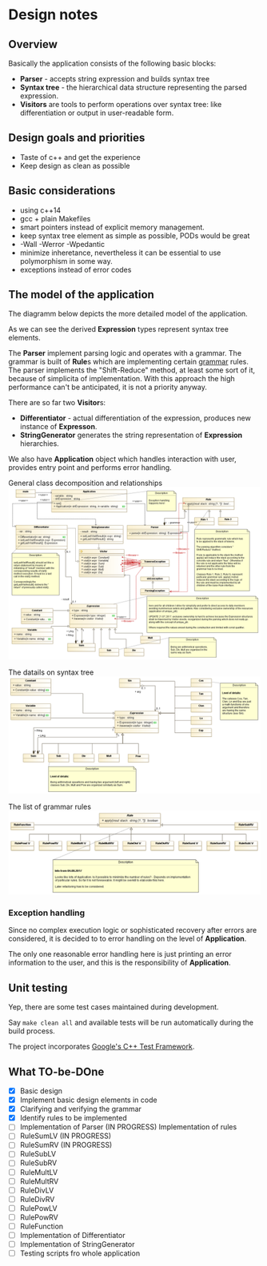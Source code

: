 # Design notes

## Overview
Basically the application consists of the following basic blocks:

* **Parser** - accepts string expression and builds syntax tree
* **Syntax tree** - the hierarchical data structure representing the parsed expression. 
* **Visitors** are tools to perform operations over syntax tree: like differentiation or output in user-readable form.

## Design goals and priorities
- Taste of c++ and get the experience
- Keep design as clean as possible

## Basic considerations

* using c++14
* gcc + plain Makefiles
* smart pointers instead of explicit memory management.
* keep syntax tree element as simple as possible, PODs would be great
* -Wall -Werror -Wpedantic
* minimize inheretance, nevertheless it can be essential to use polymorphism in some way.
* exceptions instead of error codes

## The model of the application
The diagramm below depicts the more detailed model of the application.

As we can see the derived **Expression** types represent syntax tree elements.

The **Parser** implement parsing logic and operates with a grammar. The grammar is built of 
**Rule**s which are implementing certain [grammar](grammar.md) rules. The parser implements the 
"Shift-Reduce" method, at least some sort of it, because of simplicita of implementation. 
With this approach the high performance can't be anticipated, it is not a priority anyway.  

There are so far two **Visitor**s:
* **Differentiator** - actual differentiation of the expression, produces new instance of **Expresson**.
* **StringGenerator** generates the string representation of **Expression** hierarchies.

We also have **Application** object which handles interaction with user, provides entry point and performs error handling.

General class decomposition and relationships
![Class diagram](img/general_structure.png)

The datails on syntax tree
![Class diagram](img/syntax_tree.png)

The list of grammar rules
![Class diagram](img/rules.png)

### Exception handling

Since no complex execution logic or sophisticated recovery after errors are considered, 
it is decided to to error handling on the level of **Application**.

The only one reasonable error handling here is just printing an error information to the user,
and this is the responsibility of **Application**.

## Unit testing
Yep, there are some test cases maintained during development.

Say ``` make clean all ``` and available tests will be run automatically during the build process.

The project incorporates [Google's C++ Test Framework](https://github.com/google/googletest "Google Test").

## What TO-be-DOne
- [x] Basic design
- [x] Implement basic design elements in code
- [x] Clarifying and verifying the grammar 
- [x] Identify rules to be implemented
- [ ] Implementation of Parser (IN PROGRESS)
      Implementation of rules
- [ ] RuleSumLV (IN PROGRESS)
- [ ] RuleSumRV (IN PROGRESS)
- [ ] RuleSubLV 
- [ ] RuleSubRV 
- [ ] RuleMultLV
- [ ] RuleMultRV
- [ ] RuleDivLV
- [ ] RuleDivRV
- [ ] RulePowLV
- [ ] RulePowRV
- [ ] RuleFunction
- [ ] Implementation of Differentiator
- [ ] Implementation of StringGenerator
- [ ] Testing scripts fro whole application